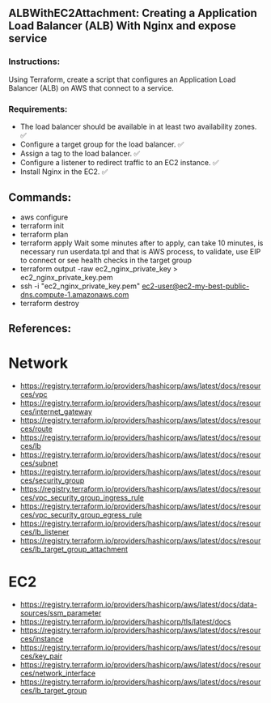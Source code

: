 ## ALBWithEC2Attachment: Creating a Application Load Balancer (ALB) With Nginx and expose service

### Instructions:
Using Terraform, create a script that configures an Application Load Balancer (ALB) on AWS that connect to a service.

### Requirements:
- The load balancer should be available in at least two availability zones. ✅
- Configure a target group for the load balancer. ✅
- Assign a tag to the load balancer. ✅
- Configure a listener to redirect traffic to an EC2 instance. ✅
- Install Nginx in the EC2. ✅

## Commands:
- aws configure
- terraform init
- terraform plan
- terraform apply
Wait some minutes after to apply, can take 10 minutes, is necessary run userdata.tpl and that is AWS process, to validate, use EIP to connect or see health checks in the target group
- terraform output -raw ec2_nginx_private_key > ec2_nginx_private_key.pem
- ssh -i "ec2_nginx_private_key.pem" ec2-user@ec2-my-best-public-dns.compute-1.amazonaws.com
- terraform destroy

## References:
# Network
- https://registry.terraform.io/providers/hashicorp/aws/latest/docs/resources/vpc
- https://registry.terraform.io/providers/hashicorp/aws/latest/docs/resources/internet_gateway
- https://registry.terraform.io/providers/hashicorp/aws/latest/docs/resources/route
- https://registry.terraform.io/providers/hashicorp/aws/latest/docs/resources/lb
- https://registry.terraform.io/providers/hashicorp/aws/latest/docs/resources/subnet
- https://registry.terraform.io/providers/hashicorp/aws/latest/docs/resources/security_group
- https://registry.terraform.io/providers/hashicorp/aws/latest/docs/resources/vpc_security_group_ingress_rule
- https://registry.terraform.io/providers/hashicorp/aws/latest/docs/resources/vpc_security_group_egress_rule
- https://registry.terraform.io/providers/hashicorp/aws/latest/docs/resources/lb_listener
- https://registry.terraform.io/providers/hashicorp/aws/latest/docs/resources/lb_target_group_attachment

# EC2
- https://registry.terraform.io/providers/hashicorp/aws/latest/docs/data-sources/ssm_parameter
- https://registry.terraform.io/providers/hashicorp/tls/latest/docs
- https://registry.terraform.io/providers/hashicorp/aws/latest/docs/resources/instance
- https://registry.terraform.io/providers/hashicorp/aws/latest/docs/resources/key_pair
- https://registry.terraform.io/providers/hashicorp/aws/latest/docs/resources/network_interface
- https://registry.terraform.io/providers/hashicorp/aws/latest/docs/resources/lb_target_group
